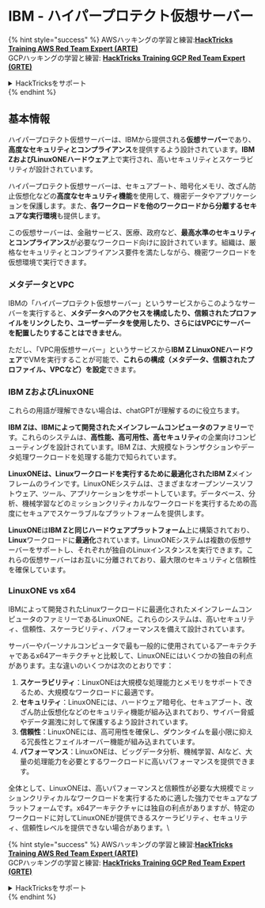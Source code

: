 # IBM - ハイパープロテクト仮想サーバー

{% hint style="success" %}
AWSハッキングの学習と練習:<img src="/.gitbook/assets/image.png" alt="" data-size="line">[**HackTricks Training AWS Red Team Expert (ARTE)**](https://training.hacktricks.xyz/courses/arte)<img src="/.gitbook/assets/image.png" alt="" data-size="line">\
GCPハッキングの学習と練習: <img src="/.gitbook/assets/image (2).png" alt="" data-size="line">[**HackTricks Training GCP Red Team Expert (GRTE)**<img src="/.gitbook/assets/image (2).png" alt="" data-size="line">](https://training.hacktricks.xyz/courses/grte)

<details>

<summary>HackTricksをサポート</summary>

* [**サブスクリプションプラン**](https://github.com/sponsors/carlospolop)をチェック！
* 💬 [**Discordグループ**](https://discord.gg/hRep4RUj7f)に参加するか、[**telegramグループ**](https://t.me/peass)に参加するか、**Twitter** 🐦 [**@hacktricks\_live**](https://twitter.com/hacktricks\_live)**をフォロー**してください。
* **HackTricks**と**HackTricks Cloud**のgithubリポジトリにPRを提出して、ハッキングテクニックを共有してください。

</details>
{% endhint %}

## 基本情報

ハイパープロテクト仮想サーバーは、IBMから提供される**仮想サーバー**であり、**高度なセキュリティとコンプライアンス**を提供するよう設計されています。**IBM ZおよびLinuxONEハードウェア**上で実行され、高いセキュリティとスケーラビリティが設計されています。

ハイパープロテクト仮想サーバーは、セキュアブート、暗号化メモリ、改ざん防止仮想化などの**高度なセキュリティ機能**を使用して、機密データやアプリケーションを保護します。また、**各ワークロードを他のワークロードから分離するセキュアな実行環境**も提供します。

この仮想サーバーは、金融サービス、医療、政府など、**最高水準のセキュリティとコンプライアンス**が必要なワークロード向けに設計されています。組織は、厳格なセキュリティとコンプライアンス要件を満たしながら、機密ワークロードを仮想環境で実行できます。

### メタデータとVPC

IBMの「ハイパープロテクト仮想サーバー」というサービスからこのようなサーバーを実行すると、**メタデータへのアクセスを構成したり、信頼されたプロファイルをリンクしたり、ユーザーデータを使用したり、さらにはVPCにサーバーを配置したりすることはできません**。

ただし、「VPC用仮想サーバー」というサービスから**IBM Z LinuxONEハードウェア**でVMを実行することが可能で、**これらの構成（メタデータ、信頼されたプロファイル、VPCなど）を設定**できます。

### IBM ZおよびLinuxONE

これらの用語が理解できない場合は、chatGPTが理解するのに役立ちます。

**IBM Zは、IBMによって開発されたメインフレームコンピュータのファミリー**です。これらのシステムは、**高性能、高可用性、高セキュリティ**の企業向けコンピューティングを設計されています。IBM Zは、大規模なトランザクションやデータ処理ワークロードを処理する能力で知られています。

**LinuxONEは、Linuxワークロードを実行するために最適化されたIBM Z**メインフレームのラインです。LinuxONEシステムは、さまざまなオープンソースソフトウェア、ツール、アプリケーションをサポートしています。データベース、分析、機械学習などのミッションクリティカルなワークロードを実行するための高度にセキュアでスケーラブルなプラットフォームを提供します。

**LinuxONE**は**IBM Zと同じハードウェアプラットフォーム**上に構築されており、**Linux**ワークロードに**最適化**されています。LinuxONEシステムは複数の仮想サーバーをサポートし、それぞれが独自のLinuxインスタンスを実行できます。これらの仮想サーバーはお互いに分離されており、最大限のセキュリティと信頼性を確保しています。

### LinuxONE vs x64

IBMによって開発されたLinuxワークロードに最適化されたメインフレームコンピュータのファミリーであるLinuxONE。これらのシステムは、高いセキュリティ、信頼性、スケーラビリティ、パフォーマンスを備えて設計されています。

サーバーやパーソナルコンピュータで最も一般的に使用されているアーキテクチャであるx64アーキテクチャと比較して、LinuxONEにはいくつかの独自の利点があります。主な違いのいくつかは次のとおりです：

1. **スケーラビリティ**：LinuxONEは大規模な処理能力とメモリをサポートできるため、大規模なワークロードに最適です。
2. **セキュリティ**：LinuxONEには、ハードウェア暗号化、セキュアブート、改ざん防止仮想化などのセキュリティ機能が組み込まれており、サイバー脅威やデータ漏洩に対して保護するよう設計されています。
3. **信頼性**：LinuxONEには、高可用性を確保し、ダウンタイムを最小限に抑える冗長性とフェイルオーバー機能が組み込まれています。
4. **パフォーマンス**：LinuxONEは、ビッグデータ分析、機械学習、AIなど、大量の処理能力を必要とするワークロードに高いパフォーマンスを提供できます。

全体として、LinuxONEは、高いパフォーマンスと信頼性が必要な大規模でミッションクリティカルなワークロードを実行するために適した強力でセキュアなプラットフォームです。x64アーキテクチャには独自の利点がありますが、特定のワークロードに対してLinuxONEが提供できるスケーラビリティ、セキュリティ、信頼性レベルを提供できない場合があります。\

{% hint style="success" %}
AWSハッキングの学習と練習:<img src="/.gitbook/assets/image.png" alt="" data-size="line">[**HackTricks Training AWS Red Team Expert (ARTE)**](https://training.hacktricks.xyz/courses/arte)<img src="/.gitbook/assets/image.png" alt="" data-size="line">\
GCPハッキングの学習と練習: <img src="/.gitbook/assets/image (2).png" alt="" data-size="line">[**HackTricks Training GCP Red Team Expert (GRTE)**<img src="/.gitbook/assets/image (2).png" alt="" data-size="line">](https://training.hacktricks.xyz/courses/grte)

<details>

<summary>HackTricksをサポート</summary>

* [**サブスクリプションプラン**](https://github.com/sponsors/carlospolop)をチェック！
* 💬 [**Discordグループ**](https://discord.gg/hRep4RUj7f)に参加するか、[**telegramグループ**](https://t.me/peass)に参加するか、**Twitter** 🐦 [**@hacktricks\_live**](https://twitter.com/hacktricks\_live)**をフォロー**してください。
* **HackTricks**と**HackTricks Cloud**のgithubリポジトリにPRを提出して、ハッキングテクニックを共有してください。

</details>
{% endhint %}
